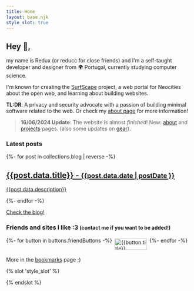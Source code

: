 ```yaml
---
title: Home
layout: base.njk
style_slot: true
---
```


<section>

## Hey 👋,

my name is Redux (or reducc for close friends) and I'm a self-taught developer and designer from 🌍 Portugal, currently studying computer science.

I'm known for creating the [SurfScape](/projects#surfscape) project, a web portal for Neocities about the open web, and learning about building websites.

**TL:DR**: A privacy and security advocate with a passion of building minimal software related to the web. Or check my [about page](/about) for more information!

> **16/06/2024 Update**: The website is almost _finished_! New: [about](/about) and [projects](/projects) pages. (also some updates on [gear](/gear)).

### Latest posts

<div class="post-listing">
{%- for post in collections.blog | reverse -%}
<a class="post-listing__item" href="{{post.url}}">
<h2>{{post.data.title}}  - <small> <time datetime="{{ date }}">{{post.data.date | postDate }}</time></small></h2>
<p>{{post.data.description}}</p>
</a>
{%- endfor -%}
</div>

<a href="/blog">Check the blog!</a>

### Friends and sites I like :3 <small class="subtle">(contact me if you want to be added!)</small>

<div style="display:flex;gap:0.25em;flex-wrap:wrap;">
{%- for button in buttons.friendButtons -%}
    <a class="btn-link" href="{{button.url}}" title="{{button.title}}">
    <img src="/static/buttons/{{button.img}}" alt="{{button.title}}" width="88" height="31">
    </a>
{%- endfor -%}
</div>

More in the <a href="/bookmarks">bookmarks</a> page ;)

</section>

{% slot 'style_slot' %}

<style>
    .btn-link {
        padding: 0.25em;
image-rendering: pixelated;
    }
.btn-link:hover {
    outline: 2px dashed var(--primary);
    transform: scale(0.98);
}
</style>

{% endslot %}
